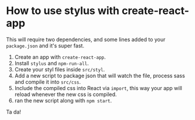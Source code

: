 # How to use stylus with create-react-app

This will require two dependencies, and some lines added to your `package.json` and it's super fast.

1. Create an app with `create-react-app`.
2. Install `stylus` and `npm-run-all`.
4. Create your styl files inside `src/styl`.
5. Add a new script to package json that will watch the file, process sass and compile it into `src/css`.
6. Include the compiled css into React via `import`, this way your app will reload whenever the new css is compiled.
7. ran the new script along with `npm start`.

Ta da!
